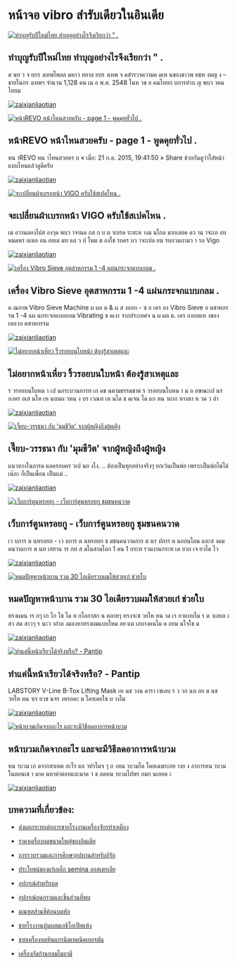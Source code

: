 # หน้าจอ vibro สำรับเดียวในอินเดีย
<a href="https://mnn.zoosnet.net/LR/Chatpre.aspx?id=MNN94995150&p=https://topgrinding.com/" target="_blank">![ทำบุญรับปีใหม่ไทย ทำบุญอย่างไรจึงเรียกว่า " .](https://github.com/technlg/images/blob/main/62.jpg)</a>
## ทำบุญรับปีใหม่ไทย ทำบุญอย่างไรจึงเรียกว่า " .
ศ นย ว จ ยกร งเทพโพลล มหาว ทยาล ยกร งเทพ จ ดสำรวจความค ดเห นของชาวพ ทธท งหญ ง – ชายในกร งเทพฯ จำนวน 1,128 คน เม อ พ.ศ. 2548 ในห วข อ คนไทยก บการทำบ ญ พบว าคนไทยม 
<a href="https://mnn.zoosnet.net/LR/Chatpre.aspx?id=MNN94995150&p=https://topgrinding.com/" target="_blank"><img src="https://github.com/technlg/images/raw/main/chat11.jpg" alt="zaixianliaotian"/></a><a href="//whatsapp.shibangsoft.com/WhatsApp.php" ><img src="https://github.com/technlg/images/raw/main/chat11.png" alt=""></a>
<a href="https://mnn.zoosnet.net/LR/Chatpre.aspx?id=MNN94995150&p=https://topgrinding.com/" target="_blank">![หน้าREVO หน้าไหนสวยครับ - page 1 - พูดคุยทั่วไป .](https://github.com/technlg/images/blob/main/66.jpg)</a>
## หน้าREVO หน้าไหนสวยครับ - page 1 - พูดคุยทั่วไป .
หน าREVO หน าไหนสวยคร บ « เมื่อ: 21 ก.ค. 2015, 19:41:50 » Share ช่วยกันดูว่าใส่หน้าแบบไหนแล้วดูดีครับ
<a href="https://mnn.zoosnet.net/LR/Chatpre.aspx?id=MNN94995150&p=https://topgrinding.com/" target="_blank"><img src="https://github.com/technlg/images/raw/main/chat11.jpg" alt="zaixianliaotian"/></a><a href="//whatsapp.shibangsoft.com/WhatsApp.php" ><img src="https://github.com/technlg/images/raw/main/chat11.png" alt=""></a>
<a href="https://mnn.zoosnet.net/LR/Chatpre.aspx?id=MNN94995150&p=https://topgrinding.com/" target="_blank">![จะเปลี่ยนผ้าเบรกหน้า VIGO ครับใช้สเปคไหน .](https://github.com/technlg/images/blob/main/63.jpg)</a>
## จะเปลี่ยนผ้าเบรกหน้า VIGO ครับใช้สเปคไหน .
เม อวานลองไปส องๆด พบว าจานด กส ก บ ผ าเบรค ระยะห างม นใกล มากเลยค ดว าน าจะเก อบหมดหร อเหล อน อยเต มท แล ว ป ใหม ต องใช รถคร บว าจะเปล ยน รบกวนถามว า รถ Vigo 
<a href="https://mnn.zoosnet.net/LR/Chatpre.aspx?id=MNN94995150&p=https://topgrinding.com/" target="_blank"><img src="https://github.com/technlg/images/raw/main/chat11.jpg" alt="zaixianliaotian"/></a><a href="//whatsapp.shibangsoft.com/WhatsApp.php" ><img src="https://github.com/technlg/images/raw/main/chat11.png" alt=""></a>
<a href="https://mnn.zoosnet.net/LR/Chatpre.aspx?id=MNN94995150&p=https://topgrinding.com/" target="_blank">![เครื่อง Vibro Sieve อุตสาหกรรม 1 -4 แผ่นกระจกแบบกลม .](https://github.com/technlg/images/blob/main/23.jpg)</a>
## เครื่อง Vibro Sieve อุตสาหกรรม 1 -4 แผ่นกระจกแบบกลม .
ค ณภาพ Vibro Sieve Machine ผ ผล ต & ผ ส งออก - ซ อ เคร อง Vibro Sieve อ ตสาหกรรม 1 -4 แผ นกระจกแบบกลม Vibrating ข ดเงา จากประเทศจ น ผ ผล ต. เคร องอบแห งของเหลวอ ตสาหกรรม
<a href="https://mnn.zoosnet.net/LR/Chatpre.aspx?id=MNN94995150&p=https://topgrinding.com/" target="_blank"><img src="https://github.com/technlg/images/raw/main/chat11.jpg" alt="zaixianliaotian"/></a><a href="//whatsapp.shibangsoft.com/WhatsApp.php" ><img src="https://github.com/technlg/images/raw/main/chat11.png" alt=""></a>
<a href="https://mnn.zoosnet.net/LR/Chatpre.aspx?id=MNN94995150&p=https://topgrinding.com/" target="_blank">![ไม่อยากหน้าเหี่ยว ริ้วรอยบนใบหน้า ต้องรู้สาเหตุและ ](https://github.com/technlg/images/blob/main/35.jpg)</a>
## ไม่อยากหน้าเหี่ยว ริ้วรอยบนใบหน้า ต้องรู้สาเหตุและ 
ร วรอยบนใบหน า เป นกระบวนการท เก ดข นตามธรรมชาต ร วรอยบนใบหน า ม ล กษณะเป นร องหร อเส นให เห นบนผ วหน ง บร เวณท เห นได ช ดเจน ได แก หน าผาก หางตา ห วค ว ลำ 
<a href="https://mnn.zoosnet.net/LR/Chatpre.aspx?id=MNN94995150&p=https://topgrinding.com/" target="_blank"><img src="https://github.com/technlg/images/raw/main/chat11.jpg" alt="zaixianliaotian"/></a><a href="//whatsapp.shibangsoft.com/WhatsApp.php" ><img src="https://github.com/technlg/images/raw/main/chat11.png" alt=""></a>
<a href="https://mnn.zoosnet.net/LR/Chatpre.aspx?id=MNN94995150&p=https://topgrinding.com/" target="_blank">![เจี๊ยบ-วรรธนา กับ 'มุมชีวิต' จากผู้หญิงถึงผู้หญิง](https://github.com/technlg/images/blob/main/10.jpg)</a>
## เจี๊ยบ-วรรธนา กับ 'มุมชีวิต' จากผู้หญิงถึงผู้หญิง
แนวทางในการด แลครอบคร วเป นย งไง. .. ต้องเป็นทุกอย่างจริงๆ ยกเว้นเป็นพ่อ เพราะเป็นพ่อไม่ได้เน๊อะ ก็เป็นเพื่อน เป็นแม่ ..
<a href="https://mnn.zoosnet.net/LR/Chatpre.aspx?id=MNN94995150&p=https://topgrinding.com/" target="_blank"><img src="https://github.com/technlg/images/raw/main/chat11.jpg" alt="zaixianliaotian"/></a><a href="//whatsapp.shibangsoft.com/WhatsApp.php" ><img src="https://github.com/technlg/images/raw/main/chat11.png" alt=""></a>
<a href="https://mnn.zoosnet.net/LR/Chatpre.aspx?id=MNN94995150&p=https://topgrinding.com/" target="_blank">![เว็บการ์ตูนหรอยกู - เว็บการ์ตูนหรอยกู ชุมชนคนวาด ](https://github.com/technlg/images/blob/main/15.jpg)</a>
## เว็บการ์ตูนหรอยกู - เว็บการ์ตูนหรอยกู ชุมชนคนวาด 
เว บการ ต นหรอยก - เว บการ ต นหรอยก ช มชนคนวาดการ ต นร ปการ ต นออนไลน และส งคมคนวาดการ ต นท เฮฮาน าร กท ส ดในสามโลก 1 คน 1 กระท รวมงานกระท เด ยวก เจ ยวได ไว 
<a href="https://mnn.zoosnet.net/LR/Chatpre.aspx?id=MNN94995150&p=https://topgrinding.com/" target="_blank"><img src="https://github.com/technlg/images/raw/main/chat11.jpg" alt="zaixianliaotian"/></a><a href="//whatsapp.shibangsoft.com/WhatsApp.php" ><img src="https://github.com/technlg/images/raw/main/chat11.png" alt=""></a>
<a href="https://mnn.zoosnet.net/LR/Chatpre.aspx?id=MNN94995150&p=https://topgrinding.com/" target="_blank">![หมดปัญหาหน้าบาน รวม 30 ไอเดียรวบผมให้สวยเก๋ ช่วยใบ ](https://github.com/technlg/images/blob/main/54.jpg)</a>
## หมดปัญหาหน้าบาน รวม 30 ไอเดียรวบผมให้สวยเก๋ ช่วยใบ 
ทรงผมน าร กๆ เก ไก ใช ได ท กโอกาสก น หลายๆ ทรงจะช วยให หน าด เร ยวแบบไม ร ต วเลยล ะ สว สด สาวๆ ร นะว ากำล งมองหาทรงผมแบบใหม อย แต เอบางคนไม ค อยม นใจใช ม 
<a href="https://mnn.zoosnet.net/LR/Chatpre.aspx?id=MNN94995150&p=https://topgrinding.com/" target="_blank"><img src="https://github.com/technlg/images/raw/main/chat11.jpg" alt="zaixianliaotian"/></a><a href="//whatsapp.shibangsoft.com/WhatsApp.php" ><img src="https://github.com/technlg/images/raw/main/chat11.png" alt=""></a>
<a href="https://mnn.zoosnet.net/LR/Chatpre.aspx?id=MNN94995150&p=https://topgrinding.com/" target="_blank">![ทำแค่นี้หน้าเรียวได้จริงหรือ? - Pantip](https://github.com/technlg/images/blob/main/42.jpg)</a>
## ทำแค่นี้หน้าเรียวได้จริงหรือ? - Pantip
LABSTORY V-Line B-Tox Lifting Mask เห นช วงน ดารา เซเลบ ร ว วก นบ อย ม นช วยให หน าเร ยวข นจร งหรอคะ ม ใครเคยใช บ างไม
<a href="https://mnn.zoosnet.net/LR/Chatpre.aspx?id=MNN94995150&p=https://topgrinding.com/" target="_blank"><img src="https://github.com/technlg/images/raw/main/chat11.jpg" alt="zaixianliaotian"/></a><a href="//whatsapp.shibangsoft.com/WhatsApp.php" ><img src="https://github.com/technlg/images/raw/main/chat11.png" alt=""></a>
<a href="https://mnn.zoosnet.net/LR/Chatpre.aspx?id=MNN94995150&p=https://topgrinding.com/" target="_blank">![หน้าบวมเกิดจากอะไร และจะมีวิธีลดอาการหน้าบวม ](https://github.com/technlg/images/blob/main/66.jpg)</a>
## หน้าบวมเกิดจากอะไร และจะมีวิธีลดอาการหน้าบวม 
หน าบวม เก ดจากสาเหต อะไร แล วทำไมจ ๆ ถ งหน าบวมได โดยเฉพาะอย างย ง อาการหน าบวมในตอนเช า มาค นหาคำตอบและมาด ว ธ ลดหน าบวมไปพร อมก นเลยค ะ
<a href="https://mnn.zoosnet.net/LR/Chatpre.aspx?id=MNN94995150&p=https://topgrinding.com/" target="_blank"><img src="https://github.com/technlg/images/raw/main/chat11.jpg" alt="zaixianliaotian"/></a><a href="//whatsapp.shibangsoft.com/WhatsApp.php" ><img src="https://github.com/technlg/images/raw/main/chat11.png" alt=""></a>
## บทความที่เกี่ยวข้อง:
* [ส่งผลกระทบต่อการขายโรงงานเครื่องจักรทำเหมือง](%E0%B8%AA%E0%B9%88%E0%B8%87%E0%B8%9C%E0%B8%A5%E0%B8%81%E0%B8%A3%E0%B8%B0%E0%B8%97%E0%B8%9A%E0%B8%95%E0%B9%88%E0%B8%AD%E0%B8%81%E0%B8%B2%E0%B8%A3%E0%B8%82%E0%B8%B2%E0%B8%A2%E0%B9%82%E0%B8%A3%E0%B8%87%E0%B8%87%E0%B8%B2%E0%B8%99%E0%B9%80%E0%B8%84%E0%B8%A3%E0%B8%B7%E0%B9%88%E0%B8%AD%E0%B8%87%E0%B8%88%E0%B8%B1%E0%B8%81%E0%B8%A3%E0%B8%97%E0%B8%B3%E0%B9%80%E0%B8%AB%E0%B8%A1%E0%B8%B7%E0%B8%AD%E0%B8%87.md)
* [ราคาเครื่องบดขนาดใหญ่ของอินเดีย](%E0%B8%A3%E0%B8%B2%E0%B8%84%E0%B8%B2%E0%B9%80%E0%B8%84%E0%B8%A3%E0%B8%B7%E0%B9%88%E0%B8%AD%E0%B8%87%E0%B8%9A%E0%B8%94%E0%B8%82%E0%B8%99%E0%B8%B2%E0%B8%94%E0%B9%83%E0%B8%AB%E0%B8%8D%E0%B9%88%E0%B8%82%E0%B8%AD%E0%B8%87%E0%B8%AD%E0%B8%B4%E0%B8%99%E0%B9%80%E0%B8%94%E0%B8%B5%E0%B8%A2.md)
* [การรวบรวมและการศึกษาอุปทานสำหรับอิรัก](%E0%B8%81%E0%B8%B2%E0%B8%A3%E0%B8%A3%E0%B8%A7%E0%B8%9A%E0%B8%A3%E0%B8%A7%E0%B8%A1%E0%B9%81%E0%B8%A5%E0%B8%B0%E0%B8%81%E0%B8%B2%E0%B8%A3%E0%B8%A8%E0%B8%B6%E0%B8%81%E0%B8%A9%E0%B8%B2%E0%B8%AD%E0%B8%B8%E0%B8%9B%E0%B8%97%E0%B8%B2%E0%B8%99%E0%B8%AA%E0%B8%B3%E0%B8%AB%E0%B8%A3%E0%B8%B1%E0%B8%9A%E0%B8%AD%E0%B8%B4%E0%B8%A3%E0%B8%B1%E0%B8%81.md)
* [ประโยชน์ของแร่เหล็ก semina ออสเตรเลีย](%E0%B8%9B%E0%B8%A3%E0%B8%B0%E0%B9%82%E0%B8%A2%E0%B8%8A%E0%B8%99%E0%B9%8C%E0%B8%82%E0%B8%AD%E0%B8%87%E0%B9%81%E0%B8%A3%E0%B9%88%E0%B9%80%E0%B8%AB%E0%B8%A5%E0%B9%87%E0%B8%81%20semina%20%E0%B8%AD%E0%B8%AD%E0%B8%AA%E0%B9%80%E0%B8%95%E0%B8%A3%E0%B9%80%E0%B8%A5%E0%B8%B5%E0%B8%A2.md)
* [อุปกรณ์สำหรับบด](%E0%B8%AD%E0%B8%B8%E0%B8%9B%E0%B8%81%E0%B8%A3%E0%B8%93%E0%B9%8C%E0%B8%AA%E0%B8%B3%E0%B8%AB%E0%B8%A3%E0%B8%B1%E0%B8%9A%E0%B8%9A%E0%B8%94.md)
* [อุปกรณ์บดกรามและชิ้นส่วนที่พบ](%E0%B8%AD%E0%B8%B8%E0%B8%9B%E0%B8%81%E0%B8%A3%E0%B8%93%E0%B9%8C%E0%B8%9A%E0%B8%94%E0%B8%81%E0%B8%A3%E0%B8%B2%E0%B8%A1%E0%B9%81%E0%B8%A5%E0%B8%B0%E0%B8%8A%E0%B8%B4%E0%B9%89%E0%B8%99%E0%B8%AA%E0%B9%88%E0%B8%A7%E0%B8%99%E0%B8%97%E0%B8%B5%E0%B9%88%E0%B8%9E%E0%B8%9A.md)
* [มณฑลส่านซีค้อนบดหัก](%E0%B8%A1%E0%B8%93%E0%B8%91%E0%B8%A5%E0%B8%AA%E0%B9%88%E0%B8%B2%E0%B8%99%E0%B8%8B%E0%B8%B5%E0%B8%84%E0%B9%89%E0%B8%AD%E0%B8%99%E0%B8%9A%E0%B8%94%E0%B8%AB%E0%B8%B1%E0%B8%81.md)
* [ขายโรงงานปูนผสมเอธิโอเปียแห้ง](%E0%B8%82%E0%B8%B2%E0%B8%A2%E0%B9%82%E0%B8%A3%E0%B8%87%E0%B8%87%E0%B8%B2%E0%B8%99%E0%B8%9B%E0%B8%B9%E0%B8%99%E0%B8%9C%E0%B8%AA%E0%B8%A1%E0%B9%80%E0%B8%AD%E0%B8%98%E0%B8%B4%E0%B9%82%E0%B8%AD%E0%B9%80%E0%B8%9B%E0%B8%B5%E0%B8%A2%E0%B9%81%E0%B8%AB%E0%B9%89%E0%B8%87.md)
* [ขายเครื่องบดหินแกรนิตเทคนิคเยอรมัน](%E0%B8%82%E0%B8%B2%E0%B8%A2%E0%B9%80%E0%B8%84%E0%B8%A3%E0%B8%B7%E0%B9%88%E0%B8%AD%E0%B8%87%E0%B8%9A%E0%B8%94%E0%B8%AB%E0%B8%B4%E0%B8%99%E0%B9%81%E0%B8%81%E0%B8%A3%E0%B8%99%E0%B8%B4%E0%B8%95%E0%B9%80%E0%B8%97%E0%B8%84%E0%B8%99%E0%B8%B4%E0%B8%84%E0%B9%80%E0%B8%A2%E0%B8%AD%E0%B8%A3%E0%B8%A1%E0%B8%B1%E0%B8%99.md)
* [เครื่องกัดก้านกลมไมอามี](%E0%B9%80%E0%B8%84%E0%B8%A3%E0%B8%B7%E0%B9%88%E0%B8%AD%E0%B8%87%E0%B8%81%E0%B8%B1%E0%B8%94%E0%B8%81%E0%B9%89%E0%B8%B2%E0%B8%99%E0%B8%81%E0%B8%A5%E0%B8%A1%E0%B9%84%E0%B8%A1%E0%B8%AD%E0%B8%B2%E0%B8%A1%E0%B8%B5.md)
